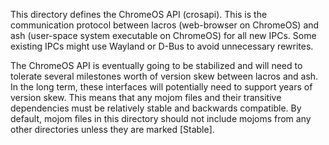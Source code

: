 This directory defines the ChromeOS API (crosapi). This is the
communication protocol between lacros (web-browser on ChromeOS) and ash
(user-space system executable on ChromeOS) for all new IPCs. Some existing IPCs
might use Wayland or D-Bus to avoid unnecessary rewrites.

The ChromeOS API is eventually going to be stabilized and will need to tolerate
several milestones worth of version skew between lacros and ash. In the long
term, these interfaces will potentially need to support years of version skew.
This means that any mojom files and their transitive dependencies must be
relatively stable and backwards compatible. By default, mojom files in this
directory should not include mojoms from any other directories unless they are
marked \[Stable\].
